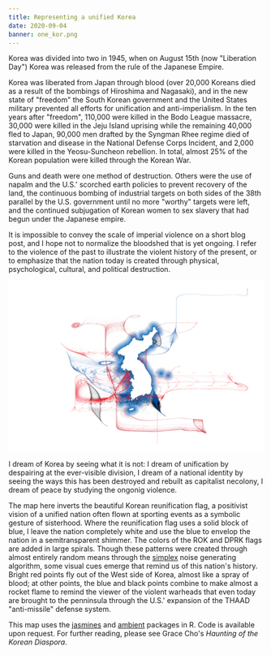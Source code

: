 ```yaml
---
title: Representing a unified Korea
date: 2020-09-04
banner: one_kor.png
---
```


Korea was divided into two in 1945, when on August 15th (now
"Liberation Day") Korea was released from the rule of the
Japanese Empire.

Korea was liberated from Japan through blood (over 20,000
Koreans died as a result of the bombings of Hiroshima and
Nagasaki), and in the new state of "freedom" the South Korean
government and the United States military prevented all efforts
for unification and anti-imperialism. In the ten years after
"freedom", 110,000 were killed in the Bodo League massacre,
30,000 were killed in the Jeju Island uprising while the
remaining 40,000 fled to Japan, 90,000 men drafted by the
Syngman Rhee regime died of starvation and disease in the
National Defense Corps Incident, and 2,000 were killed in the
Yeosu-Suncheon rebellion. In total, almost 25% of the Korean
population were killed through the Korean War.

Guns and death were one method of destruction. Others were the
use of napalm and the U.S.' scorched earth policies to prevent
recovery of the land, the continuous bombing of industrial
targets on both sides of the 38th parallel by the U.S.
government until no more "worthy" targets were left, and the
continued subjugation of Korean women to sex slavery that had
begun under the Japanese empire.

It is impossible to convey the scale of imperial violence on a
short blog post, and I hope not to normalize the bloodshed that
is yet ongoing. I refer to the violence of the past to
illustrate the violent history of the present, or to emphasize
that the nation today is created through physical,
psychological, cultural, and political destruction.

![](one_kor.png)

I dream of Korea by seeing what it is not: I dream of
unification by despairing at the ever-visible division, I dream
of a national identity by seeing the ways this has been
destroyed and rebuilt as capitalist necolony, I dream of peace
by studying the ongonig violence.

The map here inverts the beautiful Korean reunification flag, a
positivist vision of a unified nation often flown at sporting
events as a symbolic gesture of sisterhood. Where the
reunification flag uses a solid block of blue, I leave the
nation completely white and use the blue to envelop the nation
in a semitransparent shimmer. The colors of the ROK and DPRK
flags are added in large spirals. Though these patterns were
created through almost entirely random means through the
[simplex](https://en.wikipedia.org/wiki/Simplex_noise) noise
generating algorithm, some visual cues emerge that remind us of
this nation's history. Bright red points fly out of the West
side of Korea, almost like a spray of blood; at other points,
the blue and black points combine to make almost a rocket flame
to remind the viewer of the violent warheads that even today
are brought to the penninsula through the U.S.' expansion of
the THAAD "anti-missile" defense system.

This map uses the
[jasmines](https://github.com/djnavarro/jasmines) and
[ambient](https://ambient.data-imaginist.com/) packages in R.
Code is available upon request. For further reading, please see
Grace Cho's _Haunting of the Korean Diaspora_.

